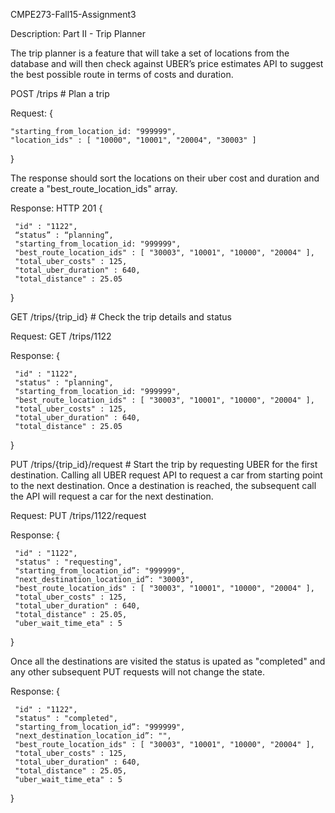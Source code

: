 
CMPE273-Fall15-Assignment3

Description: Part II - Trip Planner

The trip planner is a feature that will take a set of locations from the database and will then check against UBER’s price estimates API to suggest the best possible route in terms of costs and duration.

POST        /trips   # Plan a trip

Request:
{
   
    "starting_from_location_id: "999999",
    "location_ids" : [ "10000", "10001", "20004", "30003" ] 
    
}

The response should sort the locations on their uber cost and duration and create a "best_route_location_ids" array.

Response: HTTP 201
{

     "id" : "1122",
     “status” : “planning”,
     "starting_from_location_id: "999999",
     "best_route_location_ids" : [ "30003", "10001", "10000", "20004" ],
     "total_uber_costs" : 125,
     "total_uber_duration" : 640,
     "total_distance" : 25.05 
  
}


GET        /trips/{trip_id} # Check the trip details and status
        
Request:  GET             /trips/1122

Response:
{

     "id" : "1122",
     "status" : "planning",
     "starting_from_location_id: "999999",
     "best_route_location_ids" : [ "30003", "10001", "10000", "20004" ],
     "total_uber_costs" : 125,
     "total_uber_duration" : 640,
     "total_distance" : 25.05 
     
}

PUT        /trips/{trip_id}/request # Start the trip by requesting UBER for the first destination. 
Calling all UBER request API to request a car from starting point to the next destination. Once a destination is reached, the subsequent call the API will request a car for the next destination.

Request:  PUT             /trips/1122/request

Response:
{

     "id" : "1122",
     "status" : "requesting",
     "starting_from_location_id”: "999999",
     "next_destination_location_id”: "30003",
     "best_route_location_ids" : [ "30003", "10001", "10000", "20004" ],
     "total_uber_costs" : 125,
     "total_uber_duration" : 640,
     "total_distance" : 25.05,
     "uber_wait_time_eta" : 5 
     
}

Once all the destinations are visited the status is upated as "completed" and any other subsequent PUT requests will not change the state.

Response:
{

     "id" : "1122",
     "status" : "completed",
     "starting_from_location_id”: "999999",
     "next_destination_location_id”: "",
     "best_route_location_ids" : [ "30003", "10001", "10000", "20004" ],
     "total_uber_costs" : 125,
     "total_uber_duration" : 640,
     "total_distance" : 25.05,
     "uber_wait_time_eta" : 5 
     
}
